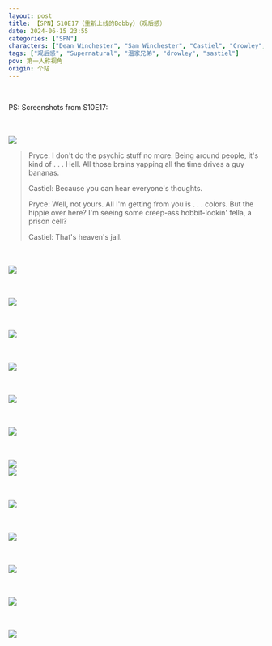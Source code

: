 ```yaml
---
layout: post
title: 【SPN】S10E17（重新上线的Bobby）（观后感）
date: 2024-06-15 23:55
categories: ["SPN"]
characters: ["Dean Winchester", "Sam Winchester", "Castiel", "Crowley", "Bobby"]
tags: ["观后感", "Supernatural", "温家兄弟", "drowley", "sastiel"]
pov: 第一人称视角
origin: 个站
---
```


<br>

PS: Screenshots from S10E17:

<br><br>
![](/assets/images/SPN/2024-06-15-SPN-1017-1.jpg)
<br>

> Pryce: I don't do the psychic stuff no more. Being around people, it's kind of . . . Hell. All those brains yapping all the time drives a guy bananas.
>
> Castiel: Because you can hear everyone's thoughts.
>
> Pryce: Well, not yours. All I'm getting from you is . . . colors. But the hippie over here? I'm seeing some creep-ass hobbit-lookin' fella, a prison cell?
>
> Castiel: That's heaven's jail.

<br><br>
![](/assets/images/SPN/2024-06-15-SPN-1017-2.jpg)
<br>

<br><br>
![](/assets/images/SPN/2024-06-15-SPN-1017-3.jpg)
<br>

<br><br>
![](/assets/images/SPN/2024-06-15-SPN-1017-4.jpg)
<br>

<br><br>
![](/assets/images/SPN/2024-06-15-SPN-1017-5.jpg)
<br>

<br><br>
![](/assets/images/SPN/2024-06-15-SPN-1017-6.jpg)
<br>

<br><br>
![](/assets/images/SPN/2024-06-15-SPN-1017-7.jpg)
<br>

<br><br>
![](/assets/images/SPN/2024-06-15-SPN-1017-8.jpg)
<br>
![](/assets/images/SPN/2024-06-15-SPN-1017-9.jpg)
<br>

<br><br>
![](/assets/images/SPN/2024-06-15-SPN-1017-10.jpg)
<br>

<br><br>
![](/assets/images/SPN/2024-06-15-SPN-1017-11.jpg)
<br>

<br><br>
![](/assets/images/SPN/2024-06-15-SPN-1017-12.jpg)
<br>

<br><br>
![](/assets/images/SPN/2024-06-15-SPN-1017-13.jpg)
<br>

<br><br>
![](/assets/images/SPN/2024-06-15-SPN-1017-14.jpg)
<br>

